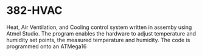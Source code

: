# 382-HVAC

Heat, Air Ventilation, and Cooling control system written in assemby using Atmel Studio.
The program enables the hardware to adjust temperature and humidity set points, the measured temperature and humidity.
The code is programmed onto an ATMega16
